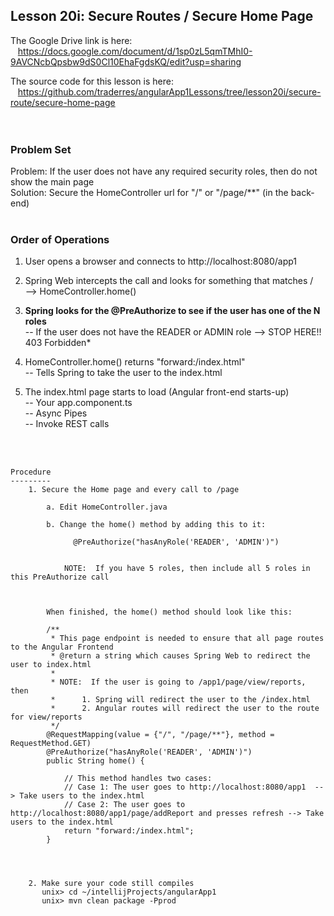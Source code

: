 Lesson 20i:  Secure Routes /  Secure Home Page
----------------------------------------------
The Google Drive link is here:<br>
&nbsp;&nbsp;&nbsp;https://docs.google.com/document/d/1sp0zL5qmTMhI0-9AVCNcbQpsbw9dS0Cl10EhaFgdsKQ/edit?usp=sharing
      

The source code for this lesson is here:<br>
&nbsp;&nbsp;&nbsp;https://github.com/traderres/angularApp1Lessons/tree/lesson20i/secure-route/secure-home-page
<br>
<br>
<br>

<h3> Problem Set </h3>
Problem:  If the user does not have any required security roles, then do not show the main page<br>
Solution:  Secure the HomeController url for "/" or "/page/**"  (in the back-end)


<br>
<br>
<h3>Order of Operations</h3>

1. User opens a browser and connects to http&#x3A;//localhost:8080/app1

1. Spring Web intercepts the call and looks for something that matches /  
   --> HomeController.home()  

1. **Spring looks for the @PreAuthorize to see if the user has one of the N roles**  
   -- If the user does not have the READER or ADMIN role --> STOP HERE!! 403 Forbidden*

1. HomeController.home() returns "forward:/index.html"  
   -- Tells Spring to take the user to the index.html  

1. The index.html page starts to load (Angular front-end starts-up)  
   -- Your app.component.ts  
   -- Async Pipes  
   -- Invoke REST calls


<br>
<br>

```
Procedure
---------
    1. Secure the Home page and every call to /page

        a. Edit HomeController.java

        b. Change the home() method by adding this to it:
   
              @PreAuthorize("hasAnyRole('READER', 'ADMIN')")


            NOTE:  If you have 5 roles, then include all 5 roles in this PreAuthorize call



        When finished, the home() method should look like this:
        
        /**
         * This page endpoint is needed to ensure that all page routes to the Angular Frontend
         * @return a string which causes Spring Web to redirect the user to index.html
         *
         * NOTE:  If the user is going to /app1/page/view/reports, then
         *     	1. Spring will redirect the user to the /index.html
         *     	2. Angular routes will redirect the user to the route for view/reports
         */
        @RequestMapping(value = {"/", "/page/**"}, method = RequestMethod.GET)
        @PreAuthorize("hasAnyRole('READER', 'ADMIN')")
        public String home() {
        
            // This method handles two cases:
            // Case 1: The user goes to http://localhost:8080/app1  --> Take users to the index.html
            // Case 2: The user goes to http://localhost:8080/app1/page/addReport and presses refresh --> Take users to the index.html
            return "forward:/index.html";
        }
        



    2. Make sure your code still compiles
       unix> cd ~/intellijProjects/angularApp1
       unix> mvn clean package -Pprod

```

